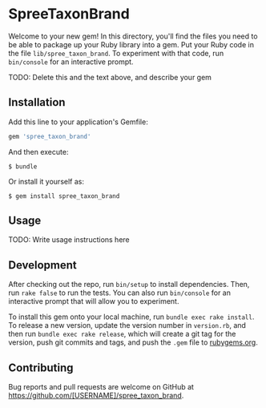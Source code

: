 # SpreeTaxonBrand

Welcome to your new gem! In this directory, you'll find the files you need to be able to package up your Ruby library into a gem. Put your Ruby code in the file `lib/spree_taxon_brand`. To experiment with that code, run `bin/console` for an interactive prompt.

TODO: Delete this and the text above, and describe your gem

## Installation

Add this line to your application's Gemfile:

```ruby
gem 'spree_taxon_brand'
```

And then execute:

    $ bundle

Or install it yourself as:

    $ gem install spree_taxon_brand

## Usage

TODO: Write usage instructions here

## Development

After checking out the repo, run `bin/setup` to install dependencies. Then, run `rake false` to run the tests. You can also run `bin/console` for an interactive prompt that will allow you to experiment.

To install this gem onto your local machine, run `bundle exec rake install`. To release a new version, update the version number in `version.rb`, and then run `bundle exec rake release`, which will create a git tag for the version, push git commits and tags, and push the `.gem` file to [rubygems.org](https://rubygems.org).

## Contributing

Bug reports and pull requests are welcome on GitHub at https://github.com/[USERNAME]/spree_taxon_brand.

